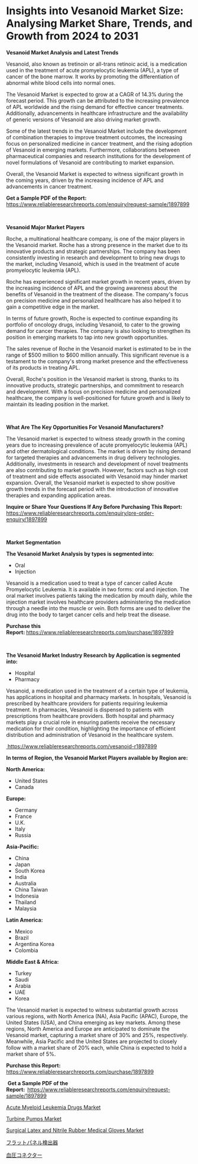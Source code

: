 <p><h1>Insights into Vesanoid Market Size: Analysing Market Share, Trends, and Growth from 2024 to 2031</h1></p><p><strong>Vesanoid Market Analysis and Latest Trends</strong></p>
<p><p>Vesanoid, also known as tretinoin or all-trans retinoic acid, is a medication used in the treatment of acute promyelocytic leukemia (APL), a type of cancer of the bone marrow. It works by promoting the differentiation of abnormal white blood cells into normal ones. </p><p>The Vesanoid Market is expected to grow at a CAGR of 14.3% during the forecast period. This growth can be attributed to the increasing prevalence of APL worldwide and the rising demand for effective cancer treatments. Additionally, advancements in healthcare infrastructure and the availability of generic versions of Vesanoid are also driving market growth.</p><p>Some of the latest trends in the Vesanoid Market include the development of combination therapies to improve treatment outcomes, the increasing focus on personalized medicine in cancer treatment, and the rising adoption of Vesanoid in emerging markets. Furthermore, collaborations between pharmaceutical companies and research institutions for the development of novel formulations of Vesanoid are contributing to market expansion. </p><p>Overall, the Vesanoid Market is expected to witness significant growth in the coming years, driven by the increasing incidence of APL and advancements in cancer treatment.</p></p>
<p><strong>Get a Sample PDF of the Report:&nbsp;</strong> <a href="https://www.reliableresearchreports.com/enquiry/request-sample/1897899">https://www.reliableresearchreports.com/enquiry/request-sample/1897899</a></p>
<p>&nbsp;</p>
<p><strong>Vesanoid Major Market Players</strong></p>
<p><p>Roche, a multinational healthcare company, is one of the major players in the Vesanoid market. Roche has a strong presence in the market due to its innovative products and strategic partnerships. The company has been consistently investing in research and development to bring new drugs to the market, including Vesanoid, which is used in the treatment of acute promyelocytic leukemia (APL).</p><p>Roche has experienced significant market growth in recent years, driven by the increasing incidence of APL and the growing awareness about the benefits of Vesanoid in the treatment of the disease. The company's focus on precision medicine and personalized healthcare has also helped it to gain a competitive edge in the market.</p><p>In terms of future growth, Roche is expected to continue expanding its portfolio of oncology drugs, including Vesanoid, to cater to the growing demand for cancer therapies. The company is also looking to strengthen its position in emerging markets to tap into new growth opportunities.</p><p>The sales revenue of Roche in the Vesanoid market is estimated to be in the range of $500 million to $600 million annually. This significant revenue is a testament to the company's strong market presence and the effectiveness of its products in treating APL.</p><p>Overall, Roche's position in the Vesanoid market is strong, thanks to its innovative products, strategic partnerships, and commitment to research and development. With a focus on precision medicine and personalized healthcare, the company is well-positioned for future growth and is likely to maintain its leading position in the market.</p></p>
<p>&nbsp;</p>
<p><strong>What Are The Key Opportunities For Vesanoid Manufacturers?</strong></p>
<p><p>The Vesanoid market is expected to witness steady growth in the coming years due to increasing prevalence of acute promyelocytic leukemia (APL) and other dermatological conditions. The market is driven by rising demand for targeted therapies and advancements in drug delivery technologies. Additionally, investments in research and development of novel treatments are also contributing to market growth. However, factors such as high cost of treatment and side effects associated with Vesanoid may hinder market expansion. Overall, the Vesanoid market is expected to show positive growth trends in the forecast period with the introduction of innovative therapies and expanding application areas.</p></p>
<p><strong>Inquire or Share Your Questions If Any Before Purchasing This Report:</strong> <a href="https://www.reliableresearchreports.com/enquiry/pre-order-enquiry/1897899">https://www.reliableresearchreports.com/enquiry/pre-order-enquiry/1897899</a></p>
<p>&nbsp;</p>
<p><strong>Market Segmentation</strong></p>
<p><strong>The Vesanoid Market Analysis by types is segmented into:</strong></p>
<p><ul><li>Oral</li><li>Injection</li></ul></p>
<p><p>Vesanoid is a medication used to treat a type of cancer called Acute Promyelocytic Leukemia. It is available in two forms: oral and injection. The oral market involves patients taking the medication by mouth daily, while the injection market involves healthcare providers administering the medication through a needle into the muscle or vein. Both forms are used to deliver the drug into the body to target cancer cells and help treat the disease.</p></p>
<p><strong>Purchase this Report:&nbsp;</strong><a href="https://www.reliableresearchreports.com/purchase/1897899">https://www.reliableresearchreports.com/purchase/1897899</a></p>
<p>&nbsp;</p>
<p><strong>The Vesanoid Market Industry Research by Application is segmented into:</strong></p>
<p><ul><li>Hospital</li><li>Pharmacy</li></ul></p>
<p><p>Vesanoid, a medication used in the treatment of a certain type of leukemia, has applications in hospital and pharmacy markets. In hospitals, Vesanoid is prescribed by healthcare providers for patients requiring leukemia treatment. In pharmacies, Vesanoid is dispensed to patients with prescriptions from healthcare providers. Both hospital and pharmacy markets play a crucial role in ensuring patients receive the necessary medication for their condition, highlighting the importance of efficient distribution and administration of Vesanoid in the healthcare system.</p></p>
<p><a href="https://www.reliableresearchreports.com/vesanoid-r1897899">&nbsp;https://www.reliableresearchreports.com/vesanoid-r1897899</a></p>
<p><strong>In terms of Region, the Vesanoid Market Players available by Region are:</strong></p>
<p>
    <p> <strong> North America: </strong>
        <ul>
            <li>United States</li>
            <li>Canada</li>
        </ul>
        </p> 
    <p> <strong> Europe: </strong>
        <ul>
            <li>Germany</li>
            <li>France</li>
            <li>U.K.</li>
            <li>Italy</li>
            <li>Russia</li>
        </ul>
        </p> 
    <p> <strong> Asia-Pacific: </strong>
        <ul>
            <li>China</li>
            <li>Japan</li>
            <li>South Korea</li>
            <li>India</li>
            <li>Australia</li>
            <li>China Taiwan</li>
            <li>Indonesia</li>
            <li>Thailand</li>
            <li>Malaysia</li>
        </ul>
        </p> 
    <p> <strong> Latin America: </strong>
        <ul>
            <li>Mexico</li>
            <li>Brazil</li>
            <li>Argentina Korea</li>
            <li>Colombia</li>
        </ul>
        </p> 
    <p> <strong> Middle East & Africa: </strong>
        <ul>
            <li>Turkey</li>
            <li>Saudi</li>
            <li>Arabia</li>
            <li>UAE</li>
            <li>Korea</li>
        </ul>
    </p>
    </p>
<p><p>The Vesanoid market is expected to witness substantial growth across various regions, with North America (NA), Asia Pacific (APAC), Europe, the United States (USA), and China emerging as key markets. Among these regions, North America and Europe are anticipated to dominate the Vesanoid market, capturing a market share of 30% and 25%, respectively. Meanwhile, Asia Pacific and the United States are projected to closely follow with a market share of 20% each, while China is expected to hold a market share of 5%.</p></p>
<p><strong>Purchase this Report: </strong><a href="https://www.reliableresearchreports.com/purchase/1897899">https://www.reliableresearchreports.com/purchase/1897899</a></p>
<p>&nbsp;<strong>Get a Sample PDF of the Report:&nbsp;&nbsp;</strong><a href="https://www.reliableresearchreports.com/enquiry/request-sample/1897899">https://www.reliableresearchreports.com/enquiry/request-sample/1897899</a></p>
<p><strong></strong></p>
<p><p><a href="https://github.com/ruddyyedelwadw/Market-Research-Report-List-2/blob/main/acute-myeloid-leukemia-drugs-market.md">Acute Myeloid Leukemia Drugs Market</a></p><p><a href="https://www.linkedin.com/pulse/turbine-pumps-market-report-reveals-latest-trends-growth-skyue">Turbine Pumps Market</a></p><p><a href="https://www.linkedin.com/pulse/surgical-latex-nitrile-rubber-medical-gloves-market-share-evolution-j7y4f">Surgical Latex and Nitrile Rubber Medical Gloves Market</a></p><p><a href="https://github.com/alyle7648/Market-Research-Report-List-1/blob/main/659790958229.md">フラットパネル検出器</a></p><p><a href="https://github.com/leigh4852023/Market-Research-Report-List-1/blob/main/399331158230.md">血圧コネクター</a></p></p>